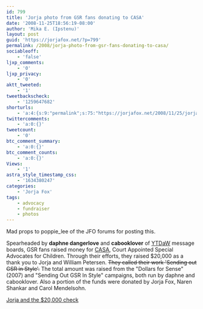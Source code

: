 ```yaml
---
id: 799
title: 'Jorja photo from GSR fans donating to CASA'
date: '2008-11-25T18:56:19-08:00'
author: 'Mika E. (Ipstenu)'
layout: post
guid: 'https://jorjafox.net/?p=799'
permalink: /2008/jorja-photo-from-gsr-fans-donating-to-casa/
sociableoff:
    - 'false'
ljxp_comments:
    - '0'
ljxp_privacy:
    - '0'
aktt_tweeted:
    - '1'
tweetbackscheck:
    - '1259647682'
shorturls:
    - 'a:4:{s:9:"permalink";s:75:"https://jorjafox.net/2008/11/25/jorja-photo-from-gsr-fans-donating-to-casa/";s:7:"tinyurl";s:25:"http://tinyurl.com/l5rzvb";s:4:"isgd";s:18:"http://is.gd/534e5";s:5:"bitly";s:20:"http://bit.ly/6JsQqU";}'
twittercomments:
    - 'a:0:{}'
tweetcount:
    - '0'
btc_comment_summary:
    - 'a:0:{}'
btc_comment_counts:
    - 'a:0:{}'
Views:
    - '1'
astra_style_timestamp_css:
    - '1634380247'
categories:
    - 'Jorja Fox'
tags:
    - advocacy
    - fundraiser
    - photos
---
```


Mad props to poppie_lee of the JFO forums for posting this.

Spearheaded by <strong>daphne dangerlove</strong> and <strong>cabooklover</strong> of <a href="http://www.yourtaxdollarsatwork.org/">YTDaW</a> message boards, GSR fans raised money for <a href="http://www.nationalcasa.org/">CASA</a>, Court Appointed Special Advocates for Children.  Through their efforts, they raised $20,000 as a thank you to Jorja and William Petersen.  <del datetime="2008-11-26T19:34:39+00:00">They called their work 'Sending out GSR in Style'.</del> The total amount was raised from the "Dollars for Sense" (2007) and "Sending Out GSR In Style" campaigns, both run by daphne and cabooklover.  Also a portion of the funds were donated by Jorja Fox, Naren Shankar and Carol Mendelsohn.

<a href="https://jorjafox.net/gallery/albums/personal/jorja/advocacy/20081009-casa/casa_01.jpg">Jorja and the $20,000 check</a>
